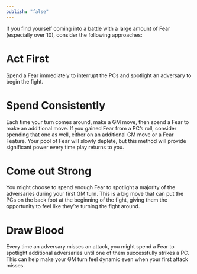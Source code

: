 ```yaml
---
publish: "false"
---
```

If you find yourself coming into a battle with a large amount of Fear (especially over 10), consider the following approaches:

# Act First
Spend a Fear immediately to interrupt the PCs and spotlight an adversary to begin the fight.

# Spend Consistently
Each time your turn comes around, make a GM move, then spend a Fear to make an additional move. If you gained Fear from a PC’s roll, consider spending that one as well, either on an additional GM move or a Fear Feature. Your pool of Fear will slowly deplete, but this method will provide significant power every time play returns to you.

# Come out Strong
You might choose to spend enough Fear to spotlight a majority of the adversaries during your first GM turn. This is a big move that can put the PCs on the back foot at the beginning of the fight, giving them the opportunity to feel like they’re turning the fight around.

# Draw Blood
Every time an adversary misses an attack, you might spend a Fear to spotlight additional adversaries until one of them successfully strikes a PC. This can help make your GM turn feel dynamic even when your first attack misses.

